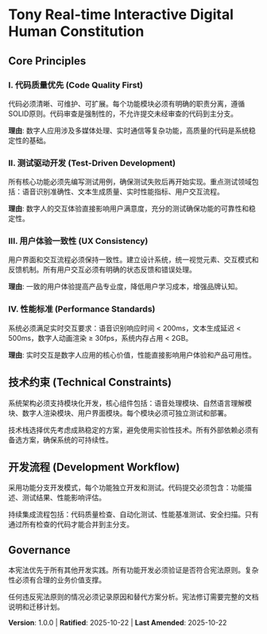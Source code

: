 <!--
Sync Impact Report:
- Version change: Initial → 1.0.0
- New constitution for Tony Real-time Interactive Digital Human project
- Principles focused on: code quality, testing standards, UX consistency, performance
- Templates requiring updates: All templates align with new constitution ✅
- Follow-up TODOs: None
-->

# Tony Real-time Interactive Digital Human Constitution

## Core Principles

### I. 代码质量优先 (Code Quality First)
代码必须清晰、可维护、可扩展。每个功能模块必须有明确的职责分离，遵循SOLID原则。代码审查是强制性的，不允许提交未经审查的代码到主分支。

**理由**: 数字人应用涉及多媒体处理、实时通信等复杂功能，高质量的代码是系统稳定性的基础。

### II. 测试驱动开发 (Test-Driven Development)
所有核心功能必须先编写测试用例，确保测试失败后再开始实现。重点测试领域包括：语音识别准确性、文本生成质量、实时性能指标、用户交互流程。

**理由**: 数字人的交互体验直接影响用户满意度，充分的测试确保功能的可靠性和稳定性。

### III. 用户体验一致性 (UX Consistency)
用户界面和交互流程必须保持一致性。建立设计系统，统一视觉元素、交互模式和反馈机制。所有用户交互必须有明确的状态反馈和错误处理。

**理由**: 一致的用户体验提高产品专业度，降低用户学习成本，增强品牌认知。

### IV. 性能标准 (Performance Standards)
系统必须满足实时交互要求：语音识别响应时间 < 200ms，文本生成延迟 < 500ms，数字人动画渲染 ≥ 30fps，系统内存占用 < 2GB。

**理由**: 实时交互是数字人应用的核心价值，性能直接影响用户体验和产品可用性。

## 技术约束 (Technical Constraints)

系统架构必须支持模块化开发，核心组件包括：语音处理模块、自然语言理解模块、数字人渲染模块、用户界面模块。每个模块必须可独立测试和部署。

技术栈选择优先考虑成熟稳定的方案，避免使用实验性技术。所有外部依赖必须有备选方案，确保系统的可持续性。

## 开发流程 (Development Workflow)

采用功能分支开发模式，每个功能独立开发和测试。代码提交必须包含：功能描述、测试结果、性能影响评估。

持续集成流程包括：代码质量检查、自动化测试、性能基准测试、安全扫描。只有通过所有检查的代码才能合并到主分支。

## Governance

本宪法优先于所有其他开发实践。所有功能开发必须验证是否符合宪法原则。复杂性必须有合理的业务价值支撑。

任何违反宪法原则的情况必须记录原因和替代方案分析。宪法修订需要完整的文档说明和迁移计划。

**Version**: 1.0.0 | **Ratified**: 2025-10-22 | **Last Amended**: 2025-10-22